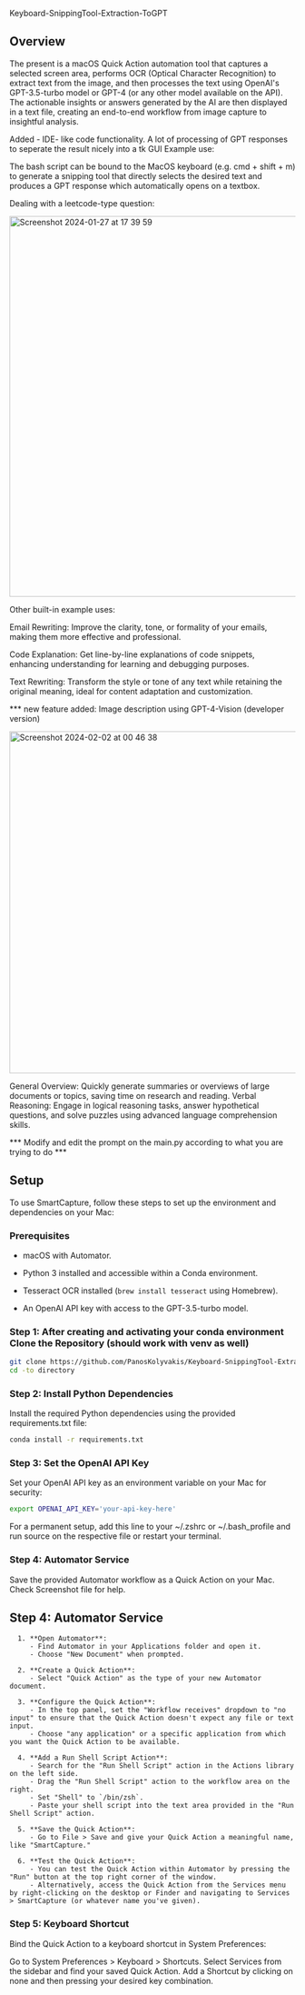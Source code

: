 Keyboard-SnippingTool-Extraction-ToGPT

## Overview
The present is a macOS Quick Action automation tool that captures a selected screen area, performs OCR (Optical Character Recognition) to extract text from the image, and then processes the text using OpenAI's GPT-3.5-turbo model or GPT-4 (or any other model available on the API). The actionable insights or answers generated by the AI are then displayed in a text file, creating an end-to-end workflow from image capture to insightful analysis. 

Added - IDE- like code functionality. A lot of processing of GPT responses to seperate the result nicely into a tk GUI
Example use:

The bash script can be bound to the MacOS keyboard (e.g. cmd + shift + m) to generate a snipping tool that directly selects the desired text and produces a GPT response which automatically opens on a textbox.

Dealing with a leetcode-type question:

<img width="670" alt="Screenshot 2024-01-27 at 17 39 59" src="https://github.com/PanosKolyvakis/Keyboard-SnippingTool-Extraction-ToGPT/assets/114179217/1b6abe3e-2d30-4130-88b0-bee1a1e43ae2">

Other built-in example uses:


Email Rewriting: Improve the clarity, tone, or formality of your emails, making them more effective and professional.

Code Explanation: Get line-by-line explanations of code snippets, enhancing understanding for learning and debugging purposes.

Text Rewriting: Transform the style or tone of any text while retaining the original meaning, ideal for content adaptation and customization.

*** new feature added: Image description using GPT-4-Vision (developer version)

<img width="602" alt="Screenshot 2024-02-02 at 00 46 38" src="https://github.com/PanosKolyvakis/Keyboard-SnippingTool-Extraction-ToGPT/assets/114179217/b2ff2e73-3b5d-4c0b-b681-4b4903ec40a5">

General Overview: Quickly generate summaries or overviews of large documents or topics, saving time on research and reading.
Verbal Reasoning: Engage in logical reasoning tasks, answer hypothetical questions, and solve puzzles using advanced language comprehension skills.


*** Modify and edit the prompt on the main.py according to what you are trying to do ***
## Setup
To use SmartCapture, follow these steps to set up the environment and dependencies on your Mac:

### Prerequisites
- macOS with Automator.

- Python 3 installed and accessible within a Conda environment.
- Tesseract OCR installed (`brew install tesseract` using Homebrew).
- An OpenAI API key with access to the GPT-3.5-turbo model.

### Step 1: After creating and activating your conda environment Clone the Repository (should work with venv as well)
```bash
git clone https://github.com/PanosKolyvakis/Keyboard-SnippingTool-Extraction-ToGPT
cd -to directory
```

### Step 2: Install Python Dependencies
Install the required Python dependencies using the provided requirements.txt file:

```bash
conda install -r requirements.txt
```
### Step 3: Set the OpenAI API Key
Set your OpenAI API key as an environment variable on your Mac for security:

```bash
export OPENAI_API_KEY='your-api-key-here'
```
For a permanent setup, add this line to your ~/.zshrc or ~/.bash_profile and run source on the respective file or restart your terminal.

### Step 4: Automator Service
Save the provided Automator workflow as a Quick Action on your Mac. Check Screenshot file for help.
## Step 4: Automator Service


      1. **Open Automator**:
         - Find Automator in your Applications folder and open it.
         - Choose "New Document" when prompted.
      
      2. **Create a Quick Action**:
         - Select "Quick Action" as the type of your new Automator document.
      
      3. **Configure the Quick Action**:
         - In the top panel, set the "Workflow receives" dropdown to "no input" to ensure that the Quick Action doesn't expect any file or text input.
         - Choose "any application" or a specific application from which you want the Quick Action to be available.
      
      4. **Add a Run Shell Script Action**:
         - Search for the "Run Shell Script" action in the Actions library on the left side.
         - Drag the "Run Shell Script" action to the workflow area on the right.
         - Set "Shell" to `/bin/zsh`.
         - Paste your shell script into the text area provided in the "Run Shell Script" action.
      
      5. **Save the Quick Action**:
         - Go to File > Save and give your Quick Action a meaningful name, like "SmartCapture."
      
      6. **Test the Quick Action**:
         - You can test the Quick Action within Automator by pressing the "Run" button at the top right corner of the window.
         - Alternatively, access the Quick Action from the Services menu by right-clicking on the desktop or Finder and navigating to Services > SmartCapture (or whatever name you've given).
  



### Step 5: Keyboard Shortcut
Bind the Quick Action to a keyboard shortcut in System Preferences:

Go to System Preferences > Keyboard > Shortcuts.
Select Services from the sidebar and find your saved Quick Action.
Add a Shortcut by clicking on none and then pressing your desired key combination.



